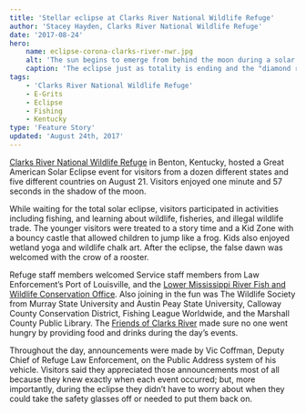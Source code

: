 ```yaml
---
title: 'Stellar eclipse at Clarks River National Wildlife Refuge'
author: 'Stacey Hayden, Clarks River National Wildlife Refuge'
date: '2017-08-24'
hero:
    name: eclipse-corona-clarks-river-nwr.jpg
    alt: 'The sun begins to emerge from behind the moon during a solar eclipse.'
    caption: 'The eclipse just as totality is ending and the "diamond ring" is beginning to appear again.  Photo by Bob Herndon, USFWS.'
tags:
    - 'Clarks River National Wildlife Refuge'
    - E-Grits
    - Eclipse
    - Fishing
    - Kentucky
type: 'Feature Story'
updated: 'August 24th, 2017'
---
```


[Clarks River National Wildlife Refuge](https://www.fws.gov/refuge/Clarks_River/) in Benton, Kentucky, hosted a Great American Solar Eclipse event for visitors from a dozen different states and five different countries on August 21. Visitors enjoyed one minute and 57 seconds in the shadow of the moon.

While waiting for the total solar eclipse, visitors participated in activities including fishing, and learning about wildlife, fisheries, and illegal wildlife trade.  The younger visitors were treated to a story time and a Kid Zone with a bouncy castle that allowed children to jump like a frog.  Kids also enjoyed wetland yoga and wildlife chalk art.  After the eclipse, the false dawn was welcomed with the crow of a rooster.

Refuge staff members welcomed Service staff members from Law Enforcement’s Port of Louisville, and the [Lower Mississippi River Fish and Wildlife Conservation Office](https://www.fws.gov/lowermississippiriver/).  Also joining in the fun was The Wildlife Society from Murray State University and Austin Peay State University, Calloway County Conservation District, Fishing League Worldwide, and the Marshall County Public Library. The [Friends of Clarks River](http://www.friendsofclarksriver.org/) made sure no one went hungry by providing food and drinks during the day’s events. 

Throughout the day, announcements were made by Vic Coffman, Deputy Chief of Refuge Law Enforcement, on the Public Address system of his vehicle.  Visitors said they appreciated those announcements most of all because they knew exactly when each event occurred; but, more importantly, during the eclipse they didn’t have to worry about when they could take the safety glasses off or needed to put them back on. 
